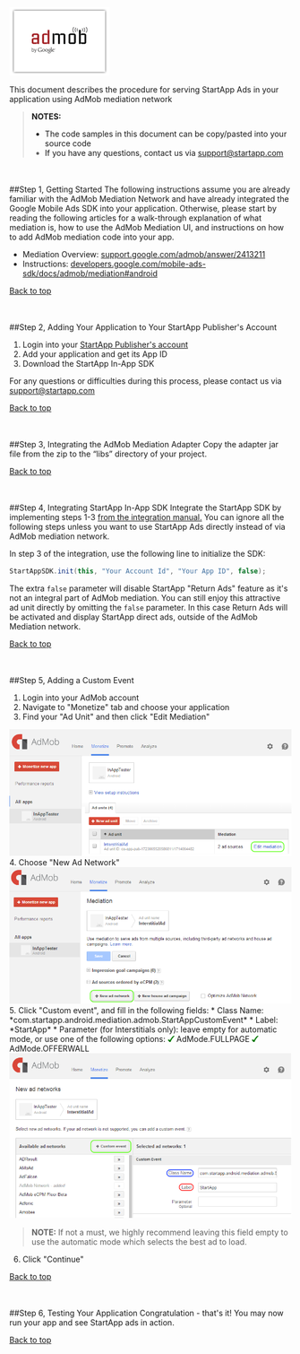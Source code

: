 <a name="top" />

<img src="./Admob%20Mediation%20Android/images/admob_logo.png" />   

This document describes the procedure for serving StartApp Ads in your application using AdMob mediation network

> **NOTES:**
> - The code samples in this document can be copy/pasted into your source code
> - If you have any questions, contact us via [support@startapp.com](mailto:support@startapp.com)


<br></br>
<a name="step1" />
##Step 1, Getting Started
The following instructions assume you are already familiar with the AdMob Mediation Network and have already integrated the Google Mobile Ads SDK into your application. Otherwise, please start by reading the following articles for a walk-through explanation of what mediation is, how to use the AdMob Mediation UI, and instructions on how to add AdMob mediation code into your app.

- Mediation Overview: <a href="https://support.google.com/admob/answer/2413211" target="_blank">support.google.com/admob/answer/2413211</a>
- Instructions: <a href="https://developers.google.com/mobile-ads-sdk/docs/admob/mediation#android" target="_blank">developers.google.com/mobile-ads-sdk/docs/admob/mediation#android</a>

[Back to top](#top)

<br></br>
<a name="step2" />
##Step 2, Adding Your Application to Your StartApp Publisher's Account
1. Login into your <a href="https://developers.startapp.com/General/Login.aspx" target="_blank">StartApp Publisher's account</a>
2. Add your application and get its App ID
3. Download the StartApp In-App SDK

For any questions or difficulties during this process, please contact us via [support@startapp.com](mailto:support@startapp.com)

[Back to top](#top)

<br></br>
<a name="step3" />
##Step 3, Integrating the AdMob Mediation Adapter
Copy the adapter jar file from the zip to the “libs” directory of your project.

[Back to top](#top)

<br></br>
<a name="step4" />
##Step 4, Integrating StartApp In-App SDK
Integrate the StartApp SDK by implementing steps 1-3 <a href="https://github.com/StartApp-SDK/Documentation/wiki/Android-InApp-Documentation" target="_blank">from the integration manual.</a> 
You can ignore all the following steps unless you want to use StartApp Ads directly instead of via AdMob mediation network.

In step 3 of the integration, use the following line to initialize the SDK:
```java
StartAppSDK.init(this, "Your Account Id", "Your App ID", false);
```
The extra ``false`` parameter will disable StartApp "Return Ads" feature as it's not an integral part of AdMob mediation. You can still enjoy this attractive ad unit directly by omitting the ``false`` parameter. In this case Return Ads will be activated and display StartApp direct ads, outside of the AdMob Mediation network. 

[Back to top](#top)

<br></br>
<a name="step5" />
##Step 5, Adding a Custom Event

1. Login into your AdMob account
2. Navigate to "Monetize" tab and choose your application
3. Find your "Ad Unit" and then click "Edit Mediation"  
<img src="./Admob%20Mediation%20Android/images/admob-edit-mediation.png" />   
4. Choose "New Ad Network" 
<img src="./Admob%20Mediation%20Android/images/admob-add-ad-network.png" />  
5. Click "Custom event", and fill in the following fields:  
  *  Class Name: *com.startapp.android.mediation.admob.StartAppCustomEvent*
  *  Label: *StartApp*
  *  Parameter (for Interstitials only): leave empty for automatic mode, or use one of the following options:     
  <img src="./iOS/images/V.png" width="12px" />  AdMode.FULLPAGE  
  <img src="./iOS/images/V.png" width="12px" />  AdMode.OFFERWALL  

  <img src="./Admob%20Mediation%20Android/images/admob-add-custom-event.png" />  

  > **NOTE:** If not a must, we highly recommend leaving this field empty to use the automatic mode which selects the best ad to load. 

6. Click "Continue"

[Back to top](#top)

<br></br>
<a name="step6" />
##Step 6, Testing Your Application
Congratulation - that's it! You may now run your app and see StartApp ads in action.  

[Back to top](#top)